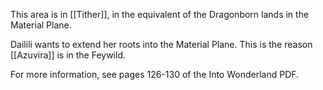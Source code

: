 This area is in [[Tither]], in the equivalent of the Dragonborn lands in the Material Plane. 

Dailili wants to extend her roots into the Material Plane.  This is the reason [[Azuvira]] is in the Feywild.

For more information, see pages 126-130 of the Into Wonderland PDF. 
